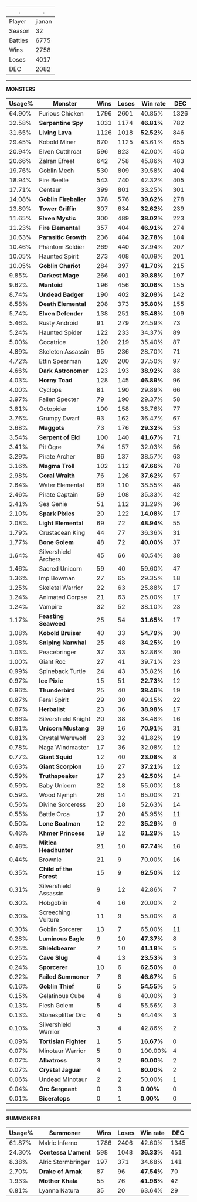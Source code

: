 .|.
|-|-
Player|jianan
Season|32
Battles|6775
Wins|2758
Loses|4017
DEC|2082

---
**MONSTERS**

Usage%|Monster|Wins|Loses|Win rate|DEC|
-|-|-|-|-|-|
64.90%|Furious Chicken|1796|2601|40.85%|1326|
32.58%|**Serpentine Spy**|1033|1174|**46.81%**|782|
31.65%|**Living Lava**|1126|1018|**52.52%**|846|
29.45%|Kobold Miner|870|1125|43.61%|655|
20.94%|Elven Cutthroat|596|823|42.00%|450|
20.66%|Zalran Efreet|642|758|45.86%|483|
19.76%|Goblin Mech|530|809|39.58%|404|
18.94%|Fire Beetle|543|740|42.32%|405|
17.71%|Centaur|399|801|33.25%|301|
14.08%|**Goblin Fireballer**|378|576|**39.62%**|278|
13.89%|**Tower Griffin**|307|634|**32.62%**|239|
11.65%|**Elven Mystic**|300|489|**38.02%**|223|
11.23%|**Fire Elemental**|357|404|**46.91%**|274|
10.63%|**Parasitic Growth**|236|484|**32.78%**|184|
10.46%|Phantom Soldier|269|440|37.94%|207|
10.05%|Haunted Spirit|273|408|40.09%|201|
10.05%|**Goblin Chariot**|284|397|**41.70%**|215|
9.85%|**Darkest Mage**|266|401|**39.88%**|197|
9.62%|**Mantoid**|196|456|**30.06%**|155|
8.74%|**Undead Badger**|190|402|**32.09%**|142|
8.58%|**Death Elemental**|208|373|**35.80%**|155|
5.74%|**Elven Defender**|138|251|**35.48%**|109|
5.46%|Rusty Android|91|279|24.59%|73|
5.24%|Haunted Spider|122|233|34.37%|89|
5.00%|Cocatrice|120|219|35.40%|87|
4.89%|Skeleton Assassin|95|236|28.70%|71|
4.72%|Ettin Spearman|120|200|37.50%|97|
4.66%|**Dark Astronomer**|123|193|**38.92%**|88|
4.03%|**Horny Toad**|128|145|**46.89%**|96|
4.00%|Cyclops|81|190|29.89%|66|
3.97%|Fallen Specter|79|190|29.37%|58|
3.81%|Octopider|100|158|38.76%|77|
3.76%|Grumpy Dwarf|93|162|36.47%|67|
3.68%|**Maggots**|73|176|**29.32%**|53|
3.54%|**Serpent of Eld**|100|140|**41.67%**|71|
3.41%|Pit Ogre|74|157|32.03%|56|
3.29%|Pirate Archer|86|137|38.57%|63|
3.16%|**Magma Troll**|102|112|**47.66%**|78|
2.98%|**Coral Wraith**|76|126|**37.62%**|57|
2.64%|Water Elemental|69|110|38.55%|48|
2.46%|Pirate Captain|59|108|35.33%|42|
2.41%|Sea Genie|51|112|31.29%|36|
2.10%|**Spark Pixies**|20|122|**14.08%**|17|
2.08%|**Light Elemental**|69|72|**48.94%**|55|
1.79%|Crustacean King|44|77|36.36%|31|
1.77%|**Bone Golem**|48|72|**40.00%**|37|
1.64%|Silvershield Archers|45|66|40.54%|38|
1.46%|Sacred Unicorn|59|40|59.60%|47|
1.36%|Imp Bowman|27|65|29.35%|18|
1.25%|Skeletal Warrior|22|63|25.88%|17|
1.24%|Animated Corpse|21|63|25.00%|17|
1.24%|Vampire|32|52|38.10%|23|
1.17%|**Feasting Seaweed**|25|54|**31.65%**|17|
1.08%|**Kobold Bruiser**|40|33|**54.79%**|30|
1.08%|**Sniping Narwhal**|25|48|**34.25%**|19|
1.03%|Peacebringer|37|33|52.86%|30|
1.00%|Giant Roc|27|41|39.71%|23|
0.99%|Spineback Turtle|24|43|35.82%|16|
0.97%|**Ice Pixie**|15|51|**22.73%**|12|
0.96%|**Thunderbird**|25|40|**38.46%**|19|
0.87%|Feral Spirit|29|30|49.15%|22|
0.87%|**Herbalist**|23|36|**38.98%**|17|
0.86%|Silvershield Knight|20|38|34.48%|16|
0.81%|**Unicorn Mustang**|39|16|**70.91%**|31|
0.81%|Crystal Werewolf|23|32|41.82%|19|
0.78%|Naga Windmaster|17|36|32.08%|12|
0.77%|**Giant Squid**|12|40|**23.08%**|8|
0.63%|**Giant Scorpion**|16|27|**37.21%**|12|
0.59%|**Truthspeaker**|17|23|**42.50%**|14|
0.59%|Baby Unicorn|22|18|55.00%|18|
0.59%|Wood Nymph|26|14|65.00%|21|
0.56%|Divine Sorceress|20|18|52.63%|14|
0.55%|Battle Orca|17|20|45.95%|11|
0.50%|**Lone Boatman**|12|22|**35.29%**|9|
0.46%|**Khmer Princess**|19|12|**61.29%**|15|
0.46%|**Mitica Headhunter**|21|10|**67.74%**|16|
0.44%|Brownie|21|9|70.00%|16|
0.35%|**Child of the Forest**|15|9|**62.50%**|12|
0.31%|Silvershield Assassin|9|12|42.86%|7|
0.30%|Hobgoblin|4|16|20.00%|2|
0.30%|Screeching Vulture|11|9|55.00%|8|
0.30%|Goblin Sorcerer|13|7|65.00%|11|
0.28%|**Luminous Eagle**|9|10|**47.37%**|8|
0.25%|**Shieldbearer**|7|10|**41.18%**|5|
0.25%|**Cave Slug**|4|13|**23.53%**|3|
0.24%|**Sporcerer**|10|6|**62.50%**|8|
0.22%|**Failed Summoner**|7|8|**46.67%**|5|
0.16%|**Goblin Thief**|6|5|**54.55%**|5|
0.15%|Gelatinous Cube|4|6|40.00%|3|
0.13%|Flesh Golem|5|4|55.56%|3|
0.13%|Stonesplitter Orc|4|5|44.44%|3|
0.10%|Silvershield Warrior|3|4|42.86%|2|
0.09%|**Tortisian Fighter**|1|5|**16.67%**|0|
0.07%|Minotaur Warrior|5|0|100.00%|4|
0.07%|**Albatross**|3|2|**60.00%**|2|
0.07%|**Crystal Jaguar**|4|1|**80.00%**|2|
0.06%|Undead Minotaur|2|2|50.00%|1|
0.04%|**Orc Sergeant**|0|3|**0.00%**|0|
0.01%|**Biceratops**|0|1|**0.00%**|0|

---
**SUMMONERS**

Usage%|Summoner|Wins|Loses|Win rate|DEC|
-|-|-|-|-|-|
61.87%|Malric Inferno|1786|2406|42.60%|1345|
24.30%|**Contessa L'ament**|598|1048|**36.33%**|451|
8.38%|Alric Stormbringer|197|371|34.68%|141|
2.70%|**Drake of Arnak**|87|96|**47.54%**|70|
1.93%|**Mother Khala**|55|76|**41.98%**|42|
0.81%|Lyanna Natura|35|20|63.64%|29|
